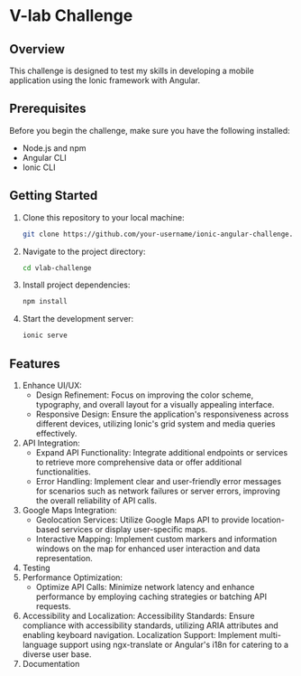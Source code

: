 # V-lab Challenge

## Overview

This challenge is designed to test my skills in developing a mobile application using the Ionic framework with Angular.

## Prerequisites

Before you begin the challenge, make sure you have the following installed:

- Node.js and npm
- Angular CLI
- Ionic CLI

## Getting Started

1. Clone this repository to your local machine:

   ```bash
   git clone https://github.com/your-username/ionic-angular-challenge.git
   ```

2. Navigate to the project directory:

   ```bash
   cd vlab-challenge
   ```

3. Install project dependencies:
   ```bash
   npm install
   ```
4. Start the development server:
   ```bash
   ionic serve
   ```

## Features

1. Enhance UI/UX:
   - Design Refinement: Focus on improving the color scheme, typography, and overall layout for a visually appealing interface.
   - Responsive Design: Ensure the application's responsiveness across different devices, utilizing Ionic's grid system and media queries effectively.
2. API Integration:
   - Expand API Functionality: Integrate additional endpoints or services to retrieve more comprehensive data or offer additional functionalities.
   - Error Handling: Implement clear and user-friendly error messages for scenarios such as network failures or server errors, improving the overall reliability of API calls.
3. Google Maps Integration:
   - Geolocation Services: Utilize Google Maps API to provide location-based services or display user-specific maps.
   - Interactive Mapping: Implement custom markers and information windows on the map for enhanced user interaction and data representation.
4. Testing
5. Performance Optimization:
   - Optimize API Calls: Minimize network latency and enhance performance by employing caching strategies or batching API requests.
6. Accessibility and Localization:
   Accessibility Standards: Ensure compliance with accessibility standards, utilizing ARIA attributes and enabling keyboard navigation.
   Localization Support: Implement multi-language support using ngx-translate or Angular's i18n for catering to a diverse user base.
7. Documentation
